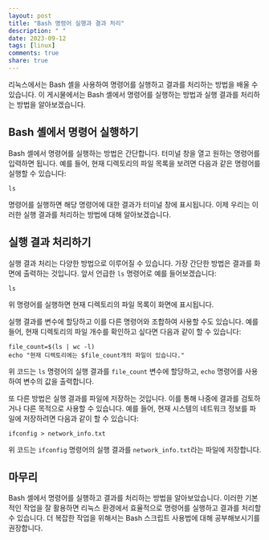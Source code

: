 ```yaml
---
layout: post
title: "Bash 명령어 실행과 결과 처리"
description: " "
date: 2023-09-12
tags: [linux]
comments: true
share: true
---
```


리눅스에서는 Bash 셸을 사용하여 명령어를 실행하고 결과를 처리하는 방법을 배울 수 있습니다. 이 게시물에서는 Bash 셸에서 명령어를 실행하는 방법과 실행 결과를 처리하는 방법을 알아보겠습니다.

## Bash 셸에서 명령어 실행하기

Bash 셸에서 명령어를 실행하는 방법은 간단합니다. 터미널 창을 열고 원하는 명령어를 입력하면 됩니다. 예를 들어, 현재 디렉토리의 파일 목록을 보려면 다음과 같은 명령어를 실행할 수 있습니다:

```
ls
```

명령어를 실행하면 해당 명령어에 대한 결과가 터미널 창에 표시됩니다. 이제 우리는 이러한 실행 결과를 처리하는 방법에 대해 알아보겠습니다.

## 실행 결과 처리하기

실행 결과 처리는 다양한 방법으로 이루어질 수 있습니다. 가장 간단한 방법은 결과를 화면에 출력하는 것입니다. 앞서 언급한 `ls` 명령어로 예를 들어보겠습니다:

```
ls
```

위 명령어를 실행하면 현재 디렉토리의 파일 목록이 화면에 표시됩니다.

실행 결과를 변수에 할당하고 이를 다른 명령어와 조합하여 사용할 수도 있습니다. 예를 들어, 현재 디렉토리의 파일 개수를 확인하고 싶다면 다음과 같이 할 수 있습니다:

```
file_count=$(ls | wc -l)
echo "현재 디렉토리에는 $file_count개의 파일이 있습니다."
```

위 코드는 `ls` 명령어의 실행 결과를 `file_count` 변수에 할당하고, `echo` 명령어를 사용하여 변수의 값을 출력합니다.

또 다른 방법은 실행 결과를 파일에 저장하는 것입니다. 이를 통해 나중에 결과를 검토하거나 다른 목적으로 사용할 수 있습니다. 예를 들어, 현재 시스템의 네트워크 정보를 파일에 저장하려면 다음과 같이 할 수 있습니다:

```
ifconfig > network_info.txt
```

위 코드는 `ifconfig` 명령어의 실행 결과를 `network_info.txt`라는 파일에 저장합니다.

## 마무리

Bash 셸에서 명령어를 실행하고 결과를 처리하는 방법을 알아보았습니다. 이러한 기본적인 작업을 잘 활용하면 리눅스 환경에서 효율적으로 명령어를 실행하고 결과를 처리할 수 있습니다. 더 복잡한 작업을 위해서는 Bash 스크립트 사용법에 대해 공부해보시기를 권장합니다.